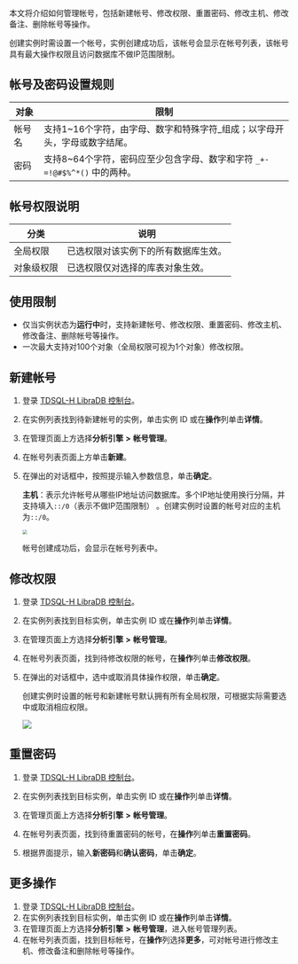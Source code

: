本文将介绍如何管理帐号，包括新建帐号、修改权限、重置密码、修改主机、修改备注、删除帐号等操作。

创建实例时需设置一个帐号，实例创建成功后，该帐号会显示在帐号列表，该帐号具有最大操作权限且访问数据库不做IP范围限制。

## 帐号及密码设置规则

| 对象   | 限制                                                         |
| ------ | ------------------------------------------------------------ |
| 帐号名 | 支持1~16个字符，由字母、数字和特殊字符_组成；以字母开头，字母或数字结尾。 |
| 密码   | 支持8~64个字符，密码应至少包含字母、数字和字符 `_+-=!@#$%^*()` 中的两种。 |

## 帐号权限说明

| 分类       | 说明                                 |
| ---------- | ------------------------------------ |
| 全局权限   | 已选权限对该实例下的所有数据库生效。 |
| 对象级权限 | 已选权限仅对选择的库表对象生效。     |

## 使用限制

- 仅当实例状态为**运行中**时，支持新建帐号、修改权限、重置密码、修改主机、修改备注、删除帐号等操作。
- 一次最大支持对100个对象（全局权限可视为1个对象）修改权限。

## 新建帐号

1. 登录 [TDSQL-H LibraDB 控制台](https://console.cloud.tencent.com/libradb/instance)。

2. 在实例列表找到待新建帐号的实例，单击实例 ID 或在**操作**列单击**详情**。

3. 在管理页面上方选择**分析引擎** **>** **帐号管理**。

4. 在帐号列表页面上方单击**新建**。

5. 在弹出的对话框中，按照提示输入参数信息，单击**确定**。

   **主机**：表示允许帐号从哪些IP地址访问数据库。多个IP地址使用换行分隔，并支持填入`::/0`（表示不做IP范围限制） 。创建实例时设置的帐号对应的主机为`::/0`。

   <img src="https://qcloudimg.tencent-cloud.cn/raw/50291c4b10a5db9bd9005bd8133c2653.png" style="zoom:50%;" />

   帐号创建成功后，会显示在帐号列表中。

## 修改权限

1. 登录 [TDSQL-H LibraDB 控制台](https://console.cloud.tencent.com/libradb/instance)。

2. 在实例列表找到目标实例，单击实例 ID 或在**操作**列单击**详情**。

3. 在管理页面上方选择**分析引擎**  **\>**  **帐号管理**。

4. 在帐号列表页面，找到待修改权限的帐号，在**操作**列单击**修改权限**。

5. 在弹出的对话框中，选中或取消具体操作权限，单击**确定**。

   创建实例时设置的帐号和新建帐号默认拥有所有全局权限，可根据实际需要选中或取消相应权限。

   ![](https://qcloudimg.tencent-cloud.cn/raw/63fe582adbe0799589a26142c31e2bd7.png)

## 重置密码

1. 登录 [TDSQL-H LibraDB 控制台](https://console.cloud.tencent.com/libradb/instance)。
2. 在实例列表找到目标实例，单击实例 ID 或在**操作**列单击**详情**。

3. 在管理页面上方选择**分析引擎**  **\>**  **帐号管理**。
4. 在帐号列表页面，找到待重置密码的帐号，在**操作**列单击**重置密码**。
5. 根据界面提示，输入**新密码**和**确认密码**，单击**确定**。

## 更多操作

1. 登录 [TDSQL-H LibraDB 控制台](https://console.cloud.tencent.com/libradb/instance)。
2. 在实例列表找到目标实例，单击实例 ID 或在**操作**列单击**详情**。
3. 在管理页面上方选择**分析引擎**  **\>**  **帐号管理**，进入帐号管理列表。
4. 在帐号列表页面，找到目标帐号，在**操作**列选择**更多**，可对帐号进行修改主机、修改备注和删除帐号等操作。